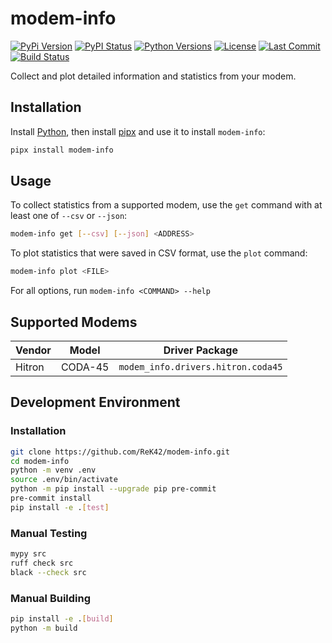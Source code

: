 # modem-info
[![PyPi Version](https://img.shields.io/pypi/v/modem-info.svg)](https://pypi.python.org/pypi/modem-info)
[![PyPI Status](https://img.shields.io/pypi/status/modem-info.svg)](https://pypi.python.org/pypi/modem-info)
[![Python Versions](https://img.shields.io/pypi/pyversions/modem-info.svg)](https://pypi.python.org/pypi/modem-info)
[![License](https://img.shields.io/github/license/ReK42/modem-info)](https://github.com/ReK42/modem-info/blob/main/LICENSE)
[![Last Commit](https://img.shields.io/github/last-commit/ReK42/modem-info/main?logo=github)](https://github.com/ReK42/modem-info/commits/main)
[![Build Status](https://img.shields.io/github/actions/workflow/status/ReK42/modem-info/build.yml?logo=github)](https://github.com/ReK42/modem-info/actions)

Collect and plot detailed information and statistics from your modem.

## Installation
Install [Python](https://www.python.org/downloads/), then install [pipx](https://github.com/pypa/pipx) and use it to install `modem-info`:
```sh
pipx install modem-info
```

## Usage
To collect statistics from a supported modem, use the `get` command with at least one of `--csv` or `--json`:
```sh
modem-info get [--csv] [--json] <ADDRESS>
```

To plot statistics that were saved in CSV format, use the `plot` command:
```sh
modem-info plot <FILE>
```

For all options, run `modem-info <COMMAND> --help`

## Supported Modems
| Vendor | Model   | Driver Package                     |
| ------ | ------- | ---------------------------------- |
| Hitron | CODA-45 | `modem_info.drivers.hitron.coda45` |

## Development Environment
### Installation
```sh
git clone https://github.com/ReK42/modem-info.git
cd modem-info
python -m venv .env
source .env/bin/activate
python -m pip install --upgrade pip pre-commit
pre-commit install
pip install -e .[test]
```

### Manual Testing
```sh
mypy src
ruff check src
black --check src
```

### Manual Building
```sh
pip install -e .[build]
python -m build
```
